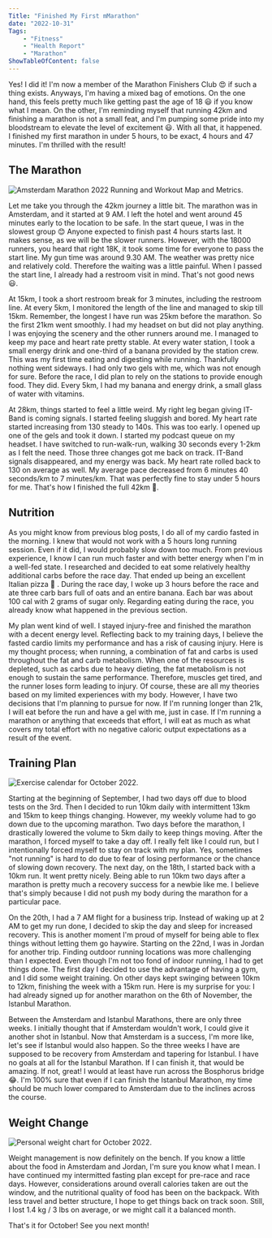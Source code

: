 ```yaml
---
Title: "Finished My First mMarathon"
date: "2022-10-31" 
Tags: 
    - "Fitness"
    - "Health Report"
    - "Marathon"
ShowTableOfContent: false
---
```


Yes! I did it! I'm now a member of the Marathon Finishers Club 😍 if such a thing exists. Anyways, I'm having a mixed bag of emotions. On the one hand, this feels pretty much like getting past the age of 18 😃 if you know what I mean. On the other, I'm reminding myself that running 42km and finishing a marathon is not a small feat, and I'm pumping some pride into my bloodstream to elevate the level of excitement 😃. With all that, it happened. I finished my first marathon in under 5 hours, to be exact, 4 hours and 47 minutes. I'm thrilled with the result!

## The Marathon

![Amsterdam Marathon 2022 Running and Workout Map and Metrics.](/media/2022/2022-10-31-amsterdam-marathon.png)

Let me take you through the 42km journey a little bit. The marathon was in Amsterdam, and it started at 9 AM. I left the hotel and went around 45 minutes early to the location to be safe. In the start queue, I was in the slowest group 😊 Anyone expected to finish past 4 hours starts last. It makes sense, as we will be the slower runners. However, with the 18000 runners, you heard that right 18K, it took some time for everyone to pass the start line. My gun time was around 9.30 AM. The weather was pretty nice and relatively cold. Therefore the waiting was a little painful. When I passed the start line, I already had a restroom visit in mind. That's not good news 😃.

At 15km, I took a short restroom break for 3 minutes, including the restroom line. At every 5km, I monitored the length of the line and managed to skip till 15km. Remember, the longest I have run was 25km before the marathon. So the first 21km went smoothly. I had my headset on but did not play anything. I was enjoying the scenery and the other runners around me. I managed to keep my pace and heart rate pretty stable. At every water station, I took a small energy drink and one-third of a banana provided by the station crew. This was my first time eating and digesting while running. Thankfully nothing went sideways. I had only two gels with me, which was not enough for sure. Before the race, I did plan to rely on the stations to provide enough food. They did. Every 5km, I had my banana and energy drink, a small glass of water with vitamins.

At 28km, things started to feel a little weird. My right leg began giving IT-Band is coming signals. I started feeling sluggish and bored. My heart rate started increasing from 130 steady to 140s. This was too early. I opened up one of the gels and took it down. I started my podcast queue on my headset. I have switched to run-walk-run, walking 30 seconds every 1-2km as I felt the need. Those three changes got me back on track. IT-Band signals disappeared, and my energy was back. My heart rate rolled back to 130 on average as well. My average pace decreased from 6 minutes 40 seconds/km to 7 minutes/km. That was perfectly fine to stay under 5 hours for me. That's how I finished the full 42km 🎉.

## Nutrition

As you might know from previous blog posts, I do all of my cardio fasted in the morning. I knew that would not work with a 5 hours long running session. Even if it did, I would probably slow down too much. From previous experience, I know I can run much faster and with better energy when I'm in a well-fed state. I researched and decided to eat some relatively healthy additional carbs before the race day. That ended up being an excellent Italian pizza 🤣 . During the race day, I woke up 3 hours before the race and ate three carb bars full of oats and an entire banana. Each bar was about 100 cal with 2 grams of sugar only. Regarding eating during the race, you already know what happened in the previous section.

My plan went kind of well. I stayed injury-free and finished the marathon with a decent energy level. Reflecting back to my training days, I believe the fasted cardio limits my performance and has a risk of causing injury. Here is my thought process; when running, a combination of fat and carbs is used throughout the fat and carb metabolism. When one of the resources is depleted, such as carbs due to heavy dieting, the fat metabolism is not enough to sustain the same performance. Therefore, muscles get tired, and the runner loses form leading to injury. Of course, these are all my theories based on my limited experiences with my body. However, I have two decisions that I'm planning to pursue for now. If I'm running longer than 21k, I will eat before the run and have a gel with me, just in case. If I'm running a marathon or anything that exceeds that effort, I will eat as much as what covers my total effort with no negative caloric output expectations as a result of the event.

## Training Plan

![Exercise calendar for October 2022.](/media/2022/2022-10-31-sports-calendar.png)

Starting at the beginning of September, I had two days off due to blood tests on the 3rd. Then I decided to run 10km daily with intermittent 13km and 15km to keep things changing. However, my weekly volume had to go down due to the upcoming marathon. Two days before the marathon, I drastically lowered the volume to 5km daily to keep things moving. After the marathon, I forced myself to take a day off. I really felt like I could run, but I intentionally forced myself to stay on track with my plan. Yes, sometimes "not running" is hard to do due to fear of losing performance or the chance of slowing down recovery. The next day, on the 18th, I started back with a 10km run. It went pretty nicely. Being able to run 10km two days after a marathon is pretty much a recovery success for a newbie like me. I believe that's simply because I did not push my body during the marathon for a particular pace.

On the 20th, I had a 7 AM flight for a business trip. Instead of waking up at 2 AM to get my run done, I decided to skip the day and sleep for increased recovery. This is another moment I'm proud of myself for being able to flex things without letting them go haywire. Starting on the 22nd, I was in Jordan for another trip. Finding outdoor running locations was more challenging than I expected. Even though I'm not too fond of indoor running, I had to get things done. The first day I decided to use the advantage of having a gym, and I did some weight training. On other days kept swinging between 10km to 12km, finishing the week with a 15km run. Here is my surprise for you: I had already signed up for another marathon on the 6th of November, the Istanbul Marathon.

Between the Amsterdam and Istanbul Marathons, there are only three weeks. I initially thought that if Amsterdam wouldn't work, I could give it another shot in Istanbul. Now that Amsterdam is a success, I'm more like, let's see if Istanbul would also happen. So the three weeks I have are supposed to be recovery from Amsterdam and tapering for Istanbul. I have no goals at all for the Istanbul Marathon. If I can finish it, that would be amazing. If not, great! I would at least have run across the Bosphorus bridge 😂. I'm 100% sure that even if I can finish the Istanbul Marathon, my time should be much lower compared to Amsterdam due to the inclines across the course.

## Weight Change

![Personal weight chart for October 2022.](/media/2022/2022-10-31_19-05-34.jpg)

Weight management is now definitely on the bench. If you know a little about the food in Amsterdam and Jordan, I'm sure you know what I mean. I have continued my intermitted fasting plan except for pre-race and race days. However, considerations around overall calories taken are out the window, and the nutritional quality of food has been on the backpack. With less travel and better structure, I hope to get things back on track soon. Still, I lost 1.4 kg / 3 lbs on average, or we might call it a balanced month.

That's it for October! See you next month!
